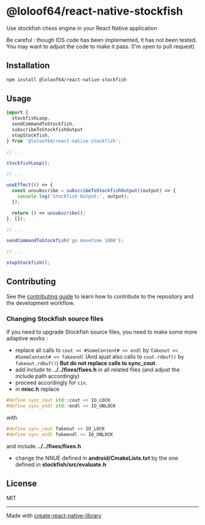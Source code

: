 # @loloof64/react-native-stockfish

Use stockfish chess engine in your React Native application

Be careful : though IOS code has been implemented, it has not been tested.
You may want to adjust the code to make it pass. (I'm open to pull request)

## Installation

```sh
npm install @loloof64/react-native-stockfish
```

## Usage

```js
import {
  stockfishLoop,
  sendCommandToStockfish,
  subscribeToStockfishOutput
  stopStockfish,
} from '@loloof64/react-native-stockfish';

// ...

stockfishLoop();

// ...

useEffect(() => {
  const unsubscribe = subscribeToStockfishOutput((output) => {
    console.log('Stockfish Output:', output);
  });

  return () => unsubscribe();
}, []);

// ...

sendCommandToStockfish('go movetime 1000');

// ...

stopStockfish();
```

## Contributing

See the [contributing guide](CONTRIBUTING.md) to learn how to contribute to the repository and the development workflow.

### Changing Stockfish source files

If you need to upgrade Stockfish source files, you need to make some more adaptive works :

- replace all calls to `cout << #SomeContent# << endl` by `fakeout << #SomeContent# << fakeendl` (And ajust also calls to `cout.rdbuf()` by `fakeout.rdbuf()`) **But do not replace calls to sync_cout**.
- add include to **../../fixes/fixes.h** in all related files (and adjust the include path accordingly)
- proceed accordingly for `cin`.
- in **misc.h** replace

```cpp
#define sync_cout std::cout << IO_LOCK
#define sync_endl std::endl << IO_UNLOCK
```

with

```cpp
#define sync_cout fakeout << IO_LOCK
#define sync_endl fakeendl << IO_UNLOCK
```

and include **../../fixes/fixes.h**

- change the NNUE defined in **android/CmakeLists.txt** by the one defined in **stockfish/src/evaluate.h**

## License

MIT

---

Made with [create-react-native-library](https://github.com/callstack/react-native-builder-bob)

